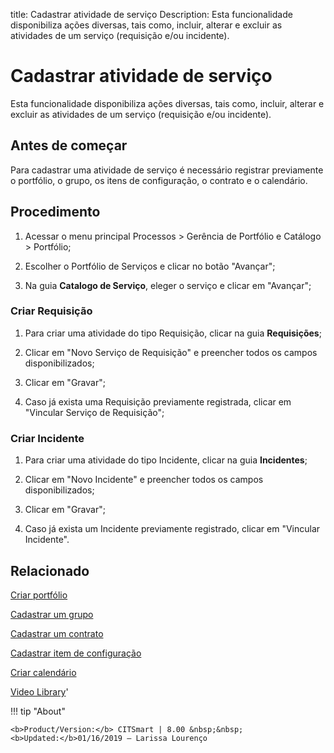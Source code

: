 title: Cadastrar atividade de serviço
Description: Esta funcionalidade disponibiliza ações diversas, tais como, incluir, alterar e excluir as atividades de um serviço (requisição e/ou incidente).
# Cadastrar atividade de serviço

Esta funcionalidade disponibiliza ações diversas, tais como, incluir, alterar e excluir as atividades de um serviço (requisição e/ou incidente).

## Antes de começar

Para cadastrar uma atividade de serviço é necessário registrar previamente o
portfólio, o grupo, os itens de configuração, o contrato e o calendário.

## Procedimento

1.  Acessar o menu principal Processos \> Gerência de Portfólio e Catálogo \>
    Portfólio;

2.  Escolher o Portfólio de Serviços e clicar no botão "Avançar";

3.  Na guia **Catalogo de Serviço**, eleger o serviço e clicar em "Avançar";

### Criar Requisição

1.  Para criar uma atividade do tipo Requisição, clicar na guia **Requisições**;

2.  Clicar em "Novo Serviço de Requisição" e preencher todos os campos
    disponibilizados;

3.  Clicar em "Gravar";

4.  Caso já exista uma Requisição previamente registrada, clicar em "Vincular Serviço de Requisição";

### Criar Incidente

1.  Para criar uma atividade do tipo Incidente, clicar na guia **Incidentes**;

2.  Clicar em "Novo Incidente" e preencher todos os campos disponibilizados;

3. Clicar em "Gravar";

4. Caso já exista um Incidente previamente registrado, clicar em "Vincular Incidente".

Relacionado
---------------

[Criar portfólio](/pt-br/citsmart-platform-8/processes/portfolio-and-catalog/use/create-the-portfolio.html)

[Cadastrar um grupo](/pt-br/citsmart-platform-8/initial-settings/access-settings/user/register-groups.html)

[Cadastrar um contrato](/pt-br/citsmart-platform-8/additional-features/contract-management/use/register-contract.html)

[Cadastrar item de configuração](/pt-br/citsmart-platform-8/processes/configuration/use/register-CI.html)

[Criar calendário](/pt-br/citsmart-platform-8/platform-administration/time/create-calendar.html)


<i class='fa fa-youtube-play  fa-2x' style='color:#97ce17;vertical-align: middle;'> </i> [Video Library](https://www.youtube.com/playlist?list=PLB5qK2uzf2RNuLck4D45CohnoacGmsTys)'

!!! tip "About"

    <b>Product/Version:</b> CITSmart | 8.00 &nbsp;&nbsp;
    <b>Updated:</b>01/16/2019 – Larissa Lourenço
